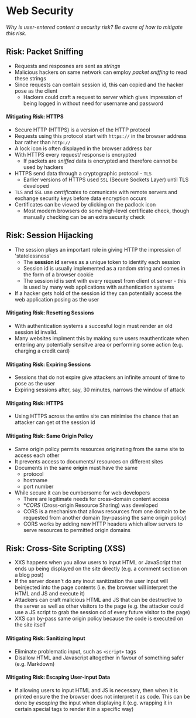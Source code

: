 # Web Security

*Why is user-entered content a security risk? Be aware of how to mitigate this risk.*

## Risk: Packet Sniffing

- Requests and resposnes are sent as *strings*
- Malicious hackers on same network can employ *packet sniffing* to read these strings
- Since requests can contain session id, this can copied and the hacker pose as the client
  - Hackers could craft a request to server which gives impression of being logged in without need for username and password

#### Mitigating Risk: HTTPS

- Secure HTTP (HTTPS) is a version of the HTTP protocol
- Requests using this protocol start with `https://` in the browser address bar rather than `http://`
- A lock icon is often displayed in the browser address bar
- With HTTPS every request/ response is encrypted
  - If packets are *sniffed* data is encrypted and therefore cannot be used by hackers
- HTTPS send data through a cryptographic protocol - `TLS`
  - Earlier versions of HTTPS used `SSL` (Secure Sockets Layer) until TLS developed
- `TLS` and `SSL` use *certificates* to comunicate with remote servers and exchange security keys before data encryption occurs
- Certificates can be viewed by clicking on the padlock icon
  - Most modern browsers do some high-level certificate check, though manually checking can be an extra security check

## Risk: Session Hijacking

- The session plays an important role in giving HTTP the impression of 'statelessness'
  - The **session id** serves as a unique token to identify each session
  - Session id is usually implemented as a random string and comes in the form of a browser cookie
  - The session id is sent with every request from client ot server - this is used by many web applications with authentication systems
- If a hacker gets hold of the session id they can potentially access the web application posing as the user

#### Mitigating Risk: Resetting Sessions

- With authentication systems a succesful login must render an old session id invalid.
- Many websites implment this by making sure users reauthenticate when entering any potentially sensitve area or performing some action (e.g. charging a credit card)

#### Mitigating Risk: Expiring Sessions

- Sessions that do not expire give attackers an infinite amount of time to pose as the user
- Expiring sessions after, say, 30 minutes, narrows the window of attack

#### Mitigating Risk: HTTPS

- Using HTTPS across the entire site can minimise the chance that an attacker can get ot the session id

#### Mitigating Risk: Same Origin Policy

- Same origin policy permits resources originating from the same site to access each other
- It prevents access to documents/ resources on different sites
- Documents in the same **origin** must have the same
  - protocol
  - hostname
  - port number
- While secure it can be cumbersome for web developers
  - There are legitimate needs for cross-domain content access
  - **CORS* (Cross-origin Resource Sharing) was developed
  - CORS is a mechanism that allows resources from one domain to be requested from another domain (by-passing the same origin policy)
  - CORS works by adding new HTTP headers which allow servers to serve resources to permitted origin domains

## Risk: Cross-Site Scripting (XSS)

- XXS happens when you allow users to input HTML or JavaScript that ends up being displayed on the site directly (e.g. a comment section on a blog post)
- If the server doesn't do any inout sanitization the user input will beinjected into the page contents (i.e. the browser will interpret the HTML and JS and execute it)
- Attackers can craft malicious HTML and JS that can be destructive to the server as well as other visitors to the page (e.g. the attacker could use a JS script to grab the session od of every future visitor to the page)
- XXS can by-pass same origin policy because the code is executed on the site itself

#### Mitigating Risk: Sanitizing Input

- Eliminate problematic input, such as `<script>` tags
- Disallow HTML and Javascript altogether in favour of something safer (e.g. Markdown)

#### Mitigating Risk: Escaping User-input Data

- If allowing users to input HTML and JS is necessary, then when it is printed ensure the the browser does not interpret it as code. This can be done by *escaping* the input when displaying it (e.g. wrapping it in certain special tags to render it in a specific way)



